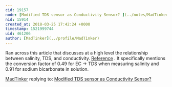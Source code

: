 ```yaml
---
cid: 19157
node: [Modified TDS sensor as Conductivity Sensor? ](../notes/MadTinker/03-10-2018/modified-tds-sensor-as-conductivity-sensor)
nid: 15914
created_at: 2018-03-25 17:42:24 +0000
timestamp: 1521999744
uid: 461206
author: [MadTinker](../profile/MadTinker)
---
```


Ran across this article that discusses at a high level the relationship between salinity, TDS, and conductivity. [Reference](https://www.instrumentchoice.com.au/_literature_173380/The_difference_between_conductivity,_TDS_and_salinity) . It specifically mentions the conversion factor of 0.49 for EC -> TDS when measuring salinity and 0.91 for  sodium bicarbonate in solution.  


 
 

[MadTinker](../profile/MadTinker) replying to: [Modified TDS sensor as Conductivity Sensor? ](../notes/MadTinker/03-10-2018/modified-tds-sensor-as-conductivity-sensor)

